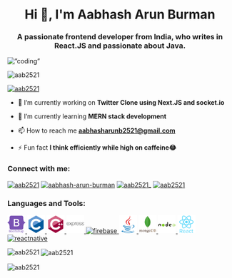 <h1 align="center">Hi 👋, I'm Aabhash Arun Burman</h1>
<h3 align="center">A passionate frontend developer from India, who writes in React.JS and passionate about Java.</h3>
<img align=”right” alt=”coding” width=”400” src =https://i.gifer.com/3Eqa.gif>

<p align="left"> <img src="https://komarev.com/ghpvc/?username=aab2521&label=Profile%20views&color=0e75b6&style=flat" alt="aab2521" /> </p>

<p align="left"> <a href="https://twitter.com/aab2521" target="blank"><img src="https://img.shields.io/twitter/follow/aab2521?logo=twitter&style=for-the-badge" alt="aab2521" /></a> </p>

- 🔭 I’m currently working on **Twitter Clone using Next.JS and socket.io**

- 🌱 I’m currently learning **MERN stack development**

- 📫 How to reach me **aabhasharunb2521@gmail.com**

- ⚡ Fun fact **I think efficiently while high on caffeine😂**

<h3 align="left">Connect with me:</h3>
<p align="left">
<a href="https://twitter.com/aab2521" target="blank"><img align="center" src="https://raw.githubusercontent.com/rahuldkjain/github-profile-readme-generator/master/src/images/icons/Social/twitter.svg" alt="aab2521" height="30" width="40" /></a>
<a href="https://linkedin.com/in/aabhash-arun-burman" target="blank"><img align="center" src="https://raw.githubusercontent.com/rahuldkjain/github-profile-readme-generator/master/src/images/icons/Social/linked-in-alt.svg" alt="aabhash-arun-burman" height="30" width="40" /></a>
<a href="https://instagram.com/aab2521_" target="blank"><img align="center" src="https://raw.githubusercontent.com/rahuldkjain/github-profile-readme-generator/master/src/images/icons/Social/instagram.svg" alt="aab2521_" height="30" width="40" /></a>
<a href="https://www.leetcode.com/aab2521" target="blank"><img align="center" src="https://raw.githubusercontent.com/rahuldkjain/github-profile-readme-generator/master/src/images/icons/Social/leet-code.svg" alt="aab2521" height="30" width="40" /></a>
</p>

<h3 align="left">Languages and Tools:</h3>
<p align="left"> <a href="https://getbootstrap.com" target="_blank" rel="noreferrer"> <img src="https://raw.githubusercontent.com/devicons/devicon/master/icons/bootstrap/bootstrap-plain-wordmark.svg" alt="bootstrap" width="40" height="40"/> </a> <a href="https://www.cprogramming.com/" target="_blank" rel="noreferrer"> <img src="https://raw.githubusercontent.com/devicons/devicon/master/icons/c/c-original.svg" alt="c" width="40" height="40"/> </a> <a href="https://www.w3schools.com/cpp/" target="_blank" rel="noreferrer"> <img src="https://raw.githubusercontent.com/devicons/devicon/master/icons/cplusplus/cplusplus-original.svg" alt="cplusplus" width="40" height="40"/> </a> <a href="https://expressjs.com" target="_blank" rel="noreferrer"> <img src="https://raw.githubusercontent.com/devicons/devicon/master/icons/express/express-original-wordmark.svg" alt="express" width="40" height="40"/> </a> <a href="https://firebase.google.com/" target="_blank" rel="noreferrer"> <img src="https://www.vectorlogo.zone/logos/firebase/firebase-icon.svg" alt="firebase" width="40" height="40"/> </a> <a href="https://www.java.com" target="_blank" rel="noreferrer"> <img src="https://raw.githubusercontent.com/devicons/devicon/master/icons/java/java-original.svg" alt="java" width="40" height="40"/> </a> <a href="https://www.mongodb.com/" target="_blank" rel="noreferrer"> <img src="https://raw.githubusercontent.com/devicons/devicon/master/icons/mongodb/mongodb-original-wordmark.svg" alt="mongodb" width="40" height="40"/> </a> <a href="https://nodejs.org" target="_blank" rel="noreferrer"> <img src="https://raw.githubusercontent.com/devicons/devicon/master/icons/nodejs/nodejs-original-wordmark.svg" alt="nodejs" width="40" height="40"/> </a> <a href="https://reactjs.org/" target="_blank" rel="noreferrer"> <img src="https://raw.githubusercontent.com/devicons/devicon/master/icons/react/react-original-wordmark.svg" alt="react" width="40" height="40"/> </a> <a href="https://reactnative.dev/" target="_blank" rel="noreferrer"> <img src="https://reactnative.dev/img/header_logo.svg" alt="reactnative" width="40" height="40"/> </a> </p>

<p><img align="left" src="https://github-readme-stats.vercel.app/api/top-langs?username=aab2521&show_icons=true&locale=en&layout=compact" alt="aab2521" /></p>

<p>&nbsp;<img align="center" src="https://github-readme-stats.vercel.app/api?username=aab2521&show_icons=true&locale=en" alt="aab2521" /></p>

<p><img align="center" src="https://github-readme-streak-stats.herokuapp.com/?user=aab2521&" alt="aab2521" /></p>
